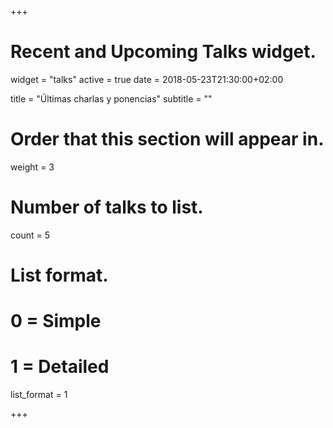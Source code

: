 +++
# Recent and Upcoming Talks widget.
widget = "talks"
active = true
date = 2018-05-23T21:30:00+02:00

title = "Últimas charlas y ponencias"
subtitle = ""

# Order that this section will appear in.
weight = 3

# Number of talks to list.
count = 5

# List format.
#   0 = Simple
#   1 = Detailed
list_format = 1

+++
